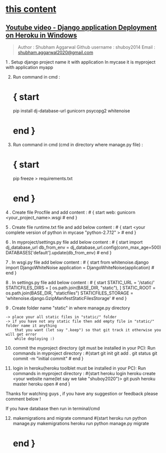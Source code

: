 
# [this content](https://www.dropbox.com/s/68sc3ihna7qdaiu/test.py?dl=0)
## [Youtube video - Django application Deployment on Heroku in Windows](https://www.youtube.com/watch?v=2kvTsCskJA0)
> Author : Shubham Aggarwal
> Github username : shuboy2014
> Email : shubham.aggarwal2020@gmail.com
 
1 . Setup django project name it <your-project-name> with application <application-name>
    In mycase it is myproject with  application myapp 
 
2. Run command in cmd :
    # { start   
    pip install dj-database-url gunicorn psycopg2 whitenoise
    #  end }
 
3. Run command in cmd (cmd in directory where manage.py file) :
    # { start   
    pip freeze > requirements.txt
    #  end }
 
4 . Create file Procfile and add content :
    # { start
        web: gunicorn <your_project_name>.wsgi
    #  end }      
 
 
5 . Create file runtime.txt file and add below content : 
    # { start
        <your complete version of python in mycase "python-2.7.12" >
    #  end } 
  
6 . In myproject/settings.py file add below content :
    # { start
        import dj_database_url
        db_from_env = dj_database_url.config(conn_max_age=500)
        DATABASES['default'].update(db_from_env)
    #  end }  
 
 
7 . In wsgi.py file add below content :
    # { start
        from whitenoise.django import DjangoWhiteNoise
        application = DjangoWhiteNoise(application)
    #  end }  
        
8 . In settings.py file add below content :
    # { start
        STATIC_URL = '/static/'
        STATICFILES_DIRS = [
                os.path.join(BASE_DIR, "static"),
            ]
        STATIC_ROOT = os.path.join(BASE_DIR, "staticfiles")
        STATICFILES_STORAGE = 'whitenoise.django.GzipManifestStaticFilesStorage'
    # end }
 
9 . Create folder name "static" in where manage.py directory 
     
    -> place your all static files in "static/" folder
    -> if you have not any static file then add empty file in "static/" folder name it anything
        that you want (let say ".keep") so that git track it otherwise you will get error
        while deploying :)
 
 
10. commit the myproject directory (git must be installed in your PC):
    Run commands in myproject directory :
        #{start
        git init
        git add .
        git status
        git commit -m "initial commit"
        # end }
 
11. login in heroku(heroku toolblet must be installed in your PC):
    Run commands in myproject directory :
        #{start
        heroku login
        heroku create <your website name(let say we take "shuboy2020")>
        git push heroku master
        heroku open
        # end }
 
Thanks for watching guys , if you have any suggestion or feedback please comment below !
 
 
If you have database then run in terminal/cmd
 
12. makemigrations and migrate command
    #{start
    heroku run python manage.py makemigrations
    heroku run python manage.py migrate
    # end }